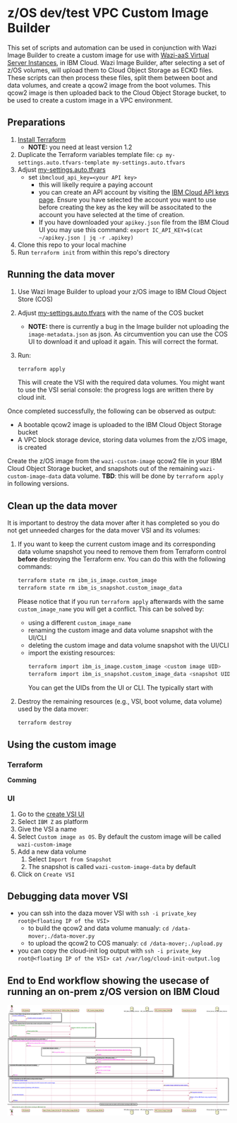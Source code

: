# z/OS dev/test VPC Custom Image Builder

This set of scripts and automation can be used in conjunction with Wazi Image Builder to create a custom image for use with [Wazi-aaS Virtual Server Instances](https://www.ibm.com/cloud/wazi-as-a-service), in IBM Cloud. Wazi Image Builder, after selecting a set of z/OS volumes, will upload them to Cloud Object Storage as ECKD files. These scripts can then process these files, split them between boot and data volumes, and create a qcow2 image from the boot volumes. This qcow2 image is then uploaded back to the Cloud Object Storage bucket, to be used to create a custom image in a VPC environment.

## Preparations

1. [Install Terraform](https://learn.hashicorp.com/tutorials/terraform/install-cli)
   - **NOTE:** you need at least version 1.2
2. Duplicate the Terraform variables template file: `cp my-settings.auto.tfvars-template my-settings.auto.tfvars`
3. Adjust [my-settings.auto.tfvars](my-settings.auto.tfvars-template)
   - set `ibmcloud_api_key=<your API key>`
      - this will likelly require a paying account
      - you can create an API account by visiting the [IBM Cloud API keys page](https://cloud.ibm.com/iam/apikeys). Ensure you have
        selected the account you want to use before creating the key as the key will be associtated to the account you have selected
        at the time of creation.
      - If you have downloaded your `apikey.json` file from the IBM Cloud UI you may use this command:
        `export IC_API_KEY=$(cat ~/apikey.json | jq -r .apikey)`
4. Clone this repo to your local machine
5. Run `terraform init` from within this repo's directory

## Running the data mover

1. Use Wazi Image Builder to upload your z/OS image to IBM Cloud Object Store (COS)
2. Adjust [my-settings.auto.tfvars](my-settings.auto.tfvars-template) with the name of the COS bucket
   - **NOTE:** there is currently a bug in the Image builder not uploading the `image-metadata.json` as json. As circumvention
     you can use the COS UI to download it and upload it again. This will correct the format.
3. Run:

   ```bash
   terraform apply
   ```

   This will create the VSI with the required data volumes. You might want to use the VSI serial console: the progress logs are written there by cloud init.

Once completed successfully, the following can be observed as output:

- A bootable qcow2 image is uploaded to the IBM Cloud Object Storage bucket
- A VPC block storage device, storing data volumes from the z/OS image, is created

Create the z/OS image from the `wazi-custom-image` qcow2 file in your IBM Cloud Object Storage bucket, and snapshots out of the remaining `wazi-custom-image-data` data volume. **TBD**: this will be done by `terraform apply` in following versions.

## Clean up the data mover

It is important to destroy the data mover after it has completed so you do not get unneeded charges for the data mover VSI and its volumes:

1. If you want to keep the current custom image and its corresponding data volume snapshot you need to remove them from
   Terraform control **before** destroying the Terraform env. You can do this with the following commands:

   ```bash
   terraform state rm ibm_is_image.custom_image
   terraform state rm ibm_is_snapshot.custom_image_data
   ```

   Please notice that if you run `terraform apply` afterwards with the same `custom_image_name` you will get a conflict. This can be solved by:
   - using a different `custom_image_name`
   - renaming the custom image and data volume snapshot with the UI/CLI
   - deleting the custom image and data volume snapshot with the UI/CLI
   - import the existing resources:
     ```bash
     terraform import ibm_is_image.custom_image <custom image UID>
     terraform import ibm_is_snapshot.custom_image_data <snapshot UID>
     ```
     You can get the UIDs from the UI or CLI. The typically start with 
2. Destroy the remaining resources (e.g., VSI, boot volume, data volume) used by the data mover:
   ```bash
   terraform destroy
   ```

## Using the custom image

### Terraform

**Comming**

### UI

1. Go to the [create VSI UI](https://cloud.ibm.com/vpc-ext/provision/vs)
2. Select `IBM Z` as platform
3. Give the VSI a name
4. Select `Custom image as OS`. By default the custom image will be called `wazi-custom-image`
5. Add a new data volume
   1. Select `Import from Snapshot`
   2. The snapshot is called `wazi-custom-image-data` by default
6. Click on `Create VSI`


## Debugging data mover VSI

- you can ssh into the daza mover VSI with `ssh -i private_key root@<floating IP of the VSI>`
  - to build the qcow2 and data volume manualy: `cd /data-mover;./data-mover.py`
  - to upload the qcow2 to COS manualy: `cd /data-mover;./upload.py`
- you can copy the cloud-init log output with `ssh -i private_key root@<floating IP of the VSI> cat /var/log/cloud-init-output.log`


## End to End workflow showing the usecase of running an on-prem z/OS version on IBM Cloud
![](https://github.com/ibm-hyper-protect/zos-vpc-custom-image-builder/blob/main/design-flows/sequence-diagram.png)
